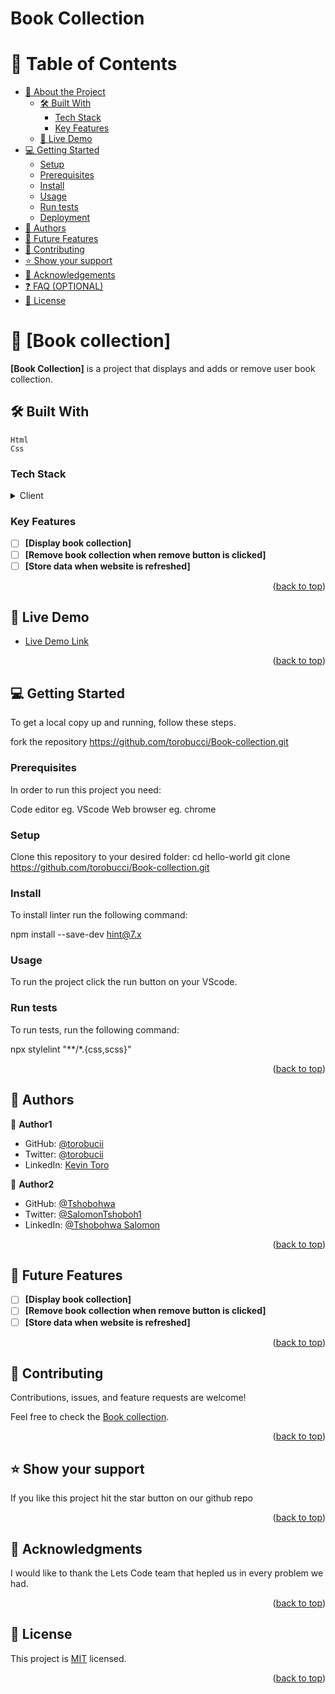 <a name="readme-top"></a>


  <h1 text-align="center"><b>Book Collection</b></h1>

</div>

<!-- TABLE OF CONTENTS -->

# 📗 Table of Contents

- [📖 About the Project](#about-project)
  - [🛠 Built With](#built-with)
    - [Tech Stack](#tech-stack)
    - [Key Features](#key-features)
  - [🚀 Live Demo](#live-demo)
- [💻 Getting Started](#getting-started)
  - [Setup](#setup)
  - [Prerequisites](#prerequisites)
  - [Install](#install)
  - [Usage](#usage)
  - [Run tests](#run-tests)
  - [Deployment](#triangular_flag_on_post-deployment)
- [👥 Authors](#authors)
- [🔭 Future Features](#future-features)
- [🤝 Contributing](#contributing)
- [⭐️ Show your support](#support)
- [🙏 Acknowledgements](#acknowledgements)
- [❓ FAQ (OPTIONAL)](#faq)
- [📝 License](#license)

<!-- PROJECT DESCRIPTION -->

# 📖 [Book collection] <a name="about-project">
</a>

**[Book Collection]** is a project that displays and adds or remove user book collection.

## 🛠 Built With <a name="built-with">
    Html
    Css
</a>

### Tech Stack <a name="tech-stack"></a>

<details>
  <summary>Client</summary>
  <ul>
    <li><a href="https://www.w3schools.com/css/default.asp">style.css</a></li>
  </ul>
</details>
<!-- Features -->

### Key Features <a name="key-features"></a>

- [ ] **[Display book collection]**
- [ ] **[Remove book collection when remove button is clicked]**
- [ ] **[Store data when website is refreshed]**

<p align="right">(<a href="#readme-top">back to top</a>)</p>

<!-- LIVE DEMO -->

## 🚀 Live Demo <a name="live-demo"></a>

- [Live Demo Link](https://torobucci.github.io/Book-collection/)

<p align="right">(<a href="#readme-top">back to top</a>)</p>

<!-- GETTING STARTED -->

## 💻 Getting Started <a name="getting-started"></a>
To get a local copy up and running, follow these steps.

fork the repository https://github.com/torobucci/Book-collection.git

### Prerequisites

In order to run this project you need:

Code editor eg. VScode
Web browser eg. chrome

### Setup

Clone this repository to your desired folder:
  cd hello-world
  git clone https://github.com/torobucci/Book-collection.git


<!--
Example commands:

```sh
  cd my-folder
  git clone git@github.com:myaccount/my-project.git
```
--->
### Install
To install linter run the following command:

npm install --save-dev hint@7.x   

### Usage

To run the project click the run button on your VScode.

### Run tests

To run tests, run the following command:

npx stylelint "**/*.{css,scss}"    

<p align="right">(<a href="#readme-top">back to top</a>)</p>

<!-- AUTHORS -->

## 👥 Authors <a name="authors"></a>

👤 **Author1**

- GitHub: [@torobucii](https://github.com/torobucii)
- Twitter: [@torobucii](https://twitter.com/@torobucii)
- LinkedIn: [Kevin Toro](https://linkedin.com/in/KevinToro)

👤 **Author2**

- GitHub: [@Tshobohwa](https://github.com/Tshobohwa)
- Twitter: [@SalomonTshoboh1](https://twitter.com/SalomonTshoboh1)
- LinkedIn: [@Tshobohwa Salomon](https://www.linkedin.com/in/tshobohwa-salomon-4bb457245/)

<p align="right">(<a href="#readme-top">back to top</a>)</p>

<!-- FUTURE FEATURES -->

## 🔭 Future Features <a name="future-features"></a>

- [ ] **[Display book collection]**
- [ ] **[Remove book collection when remove button is clicked]**
- [ ] **[Store data when website is refreshed]**

<p align="right">(<a href="#readme-top">back to top</a>)</p>

<!-- CONTRIBUTING -->

## 🤝 Contributing <a name="contributing"></a>

Contributions, issues, and feature requests are welcome!

Feel free to check the [Book collection](https://github.com/torobucci/Book-collection.git).

<p align="right">(<a href="#readme-top">back to top</a>)</p>

<!-- SUPPORT -->

## ⭐️ Show your support <a name="support"></a>

If you like this project hit the star button on our github repo

<p align="right">(<a href="#readme-top">back to top</a>)</p>

<!-- ACKNOWLEDGEMENTS -->

## 🙏 Acknowledgments <a name="acknowledgements"></a>

I would like to thank the Lets Code team that hepled us in every problem we had.

<p align="right">(<a href="#readme-top">back to top</a>)</p>


<!-- LICENSE -->

## 📝 License <a name="license"></a>

This project is [MIT](https://github.com/torobucci/Portfolio-finish-mobile-version/blob/main/MIT-LICENSE.txt) licensed.
<p align="right">(<a href="#readme-top">back to top</a>)</p>
  
